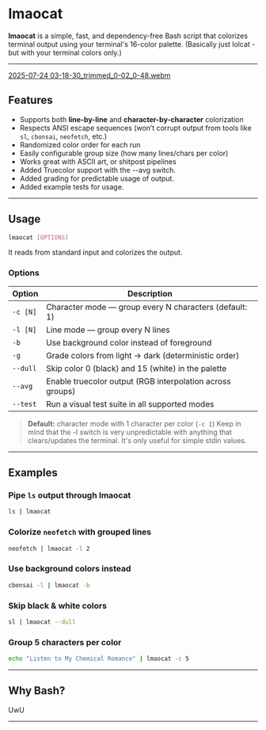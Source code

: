 # lmaocat

**lmaocat** is a simple, fast, and dependency-free Bash script that colorizes terminal output using your terminal's 16-color palette.
(Basically just lolcat - but with your terminal colors only.)

---

[2025-07-24 03-18-30_trimmed_0-02_0-48.webm](https://github.com/user-attachments/assets/d4155829-eb81-4dc6-ae18-28a08b64095d)


## Features

- Supports both **line-by-line** and **character-by-character** colorization
- Respects ANSI escape sequences (won’t corrupt output from tools like `sl`, `cbonsai`, `neofetch`, etc.)
- Randomized color order for each run
- Easily configurable group size (how many lines/chars per color)
- Works great with ASCII art, or shitpost pipelines
- Added Truecolor support with the --avg switch.
- Added grading for predictable usage of output.
- Added example tests for usage.

---

## Usage

```bash
lmaocat [OPTIONS]
```

It reads from standard input and colorizes the output.

### Options

| Option   | Description                                               |
| -------- | --------------------------------------------------------- |
| `-c [N]` | Character mode — group every N characters (default: 1)    |
| `-l [N]` | Line mode — group every N lines                           |
| `-b`     | Use background color instead of foreground                |
| `-g`     | Grade colors from light → dark (deterministic order)      |
| `--dull` | Skip color 0 (black) and 15 (white) in the palette        |
| `--avg`  | Enable truecolor output (RGB interpolation across groups) |
| `--test` | Run a visual test suite in all supported modes            |

> **Default:** character mode with 1 character per color (`-c 1`)
Keep in mind that the -l switch is very unpredictable with anything that clears/updates the terminal. It's only useful for simple stdin values.

---

## Examples

### Pipe `ls` output through lmaocat
```bash
ls | lmaocat
```

### Colorize `neofetch` with grouped lines
```bash
neofetch | lmaocat -l 2
```

### Use background colors instead
```bash
cbonsai -l | lmaocat -b
```

### Skip black & white colors
```bash
sl | lmaocat --dull
```

### Group 5 characters per color
```bash
echo "Listen to My Chemical Romance" | lmaocat -c 5
```

---

## Why Bash?

UwU

---

